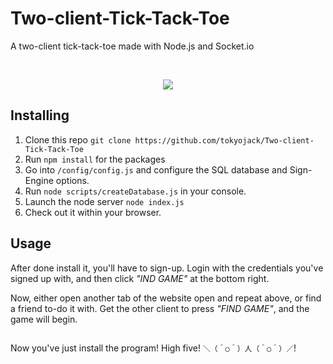 # Two-client-Tick-Tack-Toe
A two-client tick-tack-toe made with Node.js and Socket.io

<br/>

<p align="center">
  <img src="https://i.gyazo.com/e0f5483e2e1e8e5a385ae6d7faf82b2b.png"/>
</p>

## Installing

1. Clone this repo ```git clone https://github.com/tokyojack/Two-client-Tick-Tack-Toe```
2. Run ```npm install``` for the packages
3. Go into ```/config/config.js``` and configure the SQL database and Sign-Engine options.
4. Run ```node scripts/createDatabase.js``` in your console.
5. Launch the node server ```node index.js```
6. Check out it within your browser.

## Usage

After done install it, you'll have to sign-up. Login with the credentials you've signed up with, and then click *"IND GAME"* at the bottom right. 

Now, either open another tab of the website open and repeat above, or find a friend to-do it with. Get the other client to press *"FIND GAME"*, and the game will begin.

##

Now you've just install the program! High five! ```＼（＾○＾）人（＾○＾）／```!
